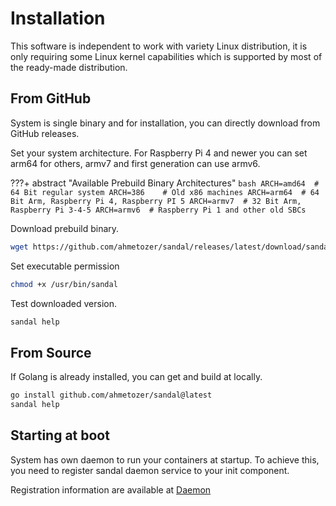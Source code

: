 # Installation

This software is independent to work with variety Linux distribution, it is only requiring some Linux kernel capabilities which is supported by most of the ready-made distribution.

## From GitHub

System is single binary and for installation, you can directly download from GitHub releases.

Set your system architecture.
For Raspberry Pi 4 and newer you can set arm64 for others, armv7 and first generation can use armv6.

???+ abstract "Available Prebuild Binary Architectures"
    ```bash
    ARCH=amd64  # 64 Bit regular system
    ARCH=386    # Old x86 machines
    ARCH=arm64  # 64 Bit Arm, Raspberry Pi 4, Raspberry PI 5
    ARCH=armv7  # 32 Bit Arm, Raspberry Pi 3-4-5
    ARCH=armv6  # Raspberry Pi 1 and other old SBCs
    ```

Download prebuild binary.

```bash
wget https://github.com/ahmetozer/sandal/releases/latest/download/sandal-linux-${ARCH} -O /usr/bin/sandal
```

Set executable permission

```bash
chmod +x /usr/bin/sandal
```

Test downloaded version.

```bash
sandal help
```

## From Source

If Golang is already installed, you can get and build at locally.

```bash
go install github.com/ahmetozer/sandal@latest
sandal help
```

## Starting at boot

System has own daemon to run your containers at startup. To achieve this, you need to register sandal daemon service to your init component.

Registration information are available at [Daemon](../guide/daemon/#registering-the-service)
